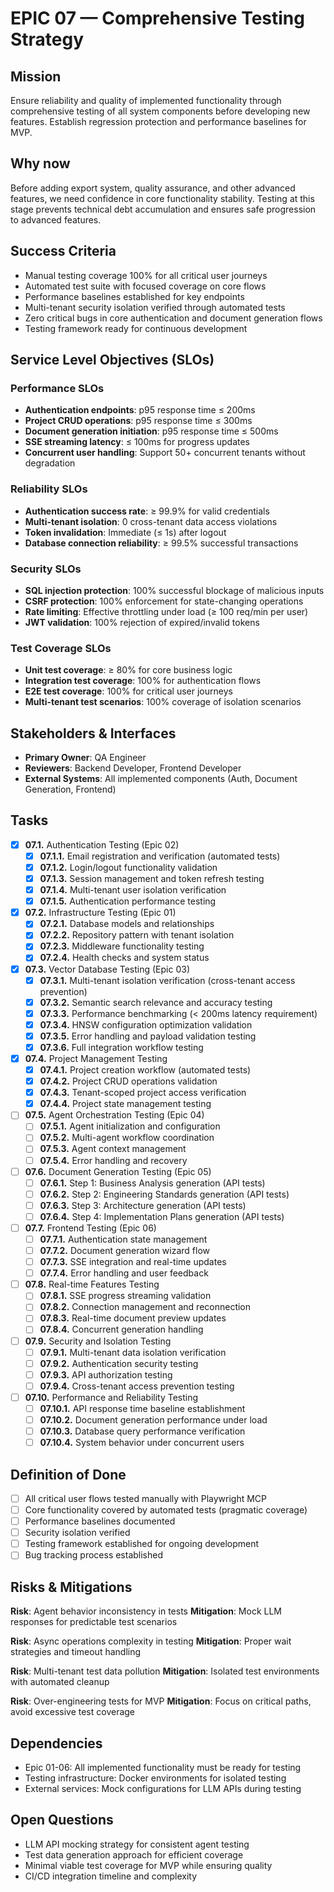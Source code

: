 # EPIC 07 — Comprehensive Testing Strategy

## Mission

Ensure reliability and quality of implemented functionality through comprehensive testing of all system components before developing new features. Establish regression protection and performance baselines for MVP.

## Why now

Before adding export system, quality assurance, and other advanced features, we need confidence in core functionality stability. Testing at this stage prevents technical debt accumulation and ensures safe progression to advanced features.

## Success Criteria

- Manual testing coverage 100% for all critical user journeys
- Automated test suite with focused coverage on core flows
- Performance baselines established for key endpoints
- Multi-tenant security isolation verified through automated tests
- Zero critical bugs in core authentication and document generation flows
- Testing framework ready for continuous development

## Service Level Objectives (SLOs)

### Performance SLOs

- **Authentication endpoints**: p95 response time ≤ 200ms
- **Project CRUD operations**: p95 response time ≤ 300ms
- **Document generation initiation**: p95 response time ≤ 500ms
- **SSE streaming latency**: ≤ 100ms for progress updates
- **Concurrent user handling**: Support 50+ concurrent tenants without degradation

### Reliability SLOs

- **Authentication success rate**: ≥ 99.9% for valid credentials
- **Multi-tenant isolation**: 0 cross-tenant data access violations
- **Token invalidation**: Immediate (≤ 1s) after logout
- **Database connection reliability**: ≥ 99.5% successful transactions

### Security SLOs

- **SQL injection protection**: 100% successful blockage of malicious inputs
- **CSRF protection**: 100% enforcement for state-changing operations
- **Rate limiting**: Effective throttling under load (≥ 100 req/min per user)
- **JWT validation**: 100% rejection of expired/invalid tokens

### Test Coverage SLOs

- **Unit test coverage**: ≥ 80% for core business logic
- **Integration test coverage**: 100% for authentication flows
- **E2E test coverage**: 100% for critical user journeys
- **Multi-tenant test scenarios**: 100% coverage of isolation scenarios

## Stakeholders & Interfaces

- **Primary Owner**: QA Engineer
- **Reviewers**: Backend Developer, Frontend Developer
- **External Systems**: All implemented components (Auth, Document Generation, Frontend)

## Tasks

- [x] **07.1.** Authentication Testing (Epic 02)
  - [x] **07.1.1.** Email registration and verification (automated tests)
  - [x] **07.1.2.** Login/logout functionality validation
  - [x] **07.1.3.** Session management and token refresh testing
  - [x] **07.1.4.** Multi-tenant user isolation verification
  - [x] **07.1.5.** Authentication performance testing

- [x] **07.2.** Infrastructure Testing (Epic 01)
  - [x] **07.2.1.** Database models and relationships
  - [x] **07.2.2.** Repository pattern with tenant isolation
  - [x] **07.2.3.** Middleware functionality testing
  - [x] **07.2.4.** Health checks and system status

- [x] **07.3.** Vector Database Testing (Epic 03)
  - [x] **07.3.1.** Multi-tenant isolation verification (cross-tenant access prevention)
  - [x] **07.3.2.** Semantic search relevance and accuracy testing
  - [x] **07.3.3.** Performance benchmarking (< 200ms latency requirement)
  - [x] **07.3.4.** HNSW configuration optimization validation
  - [x] **07.3.5.** Error handling and payload validation testing
  - [x] **07.3.6.** Full integration workflow testing

- [x] **07.4.** Project Management Testing
  - [x] **07.4.1.** Project creation workflow (automated tests)
  - [x] **07.4.2.** Project CRUD operations validation
  - [x] **07.4.3.** Tenant-scoped project access verification
  - [x] **07.4.4.** Project state management testing

- [ ] **07.5.** Agent Orchestration Testing (Epic 04)
  - [ ] **07.5.1.** Agent initialization and configuration
  - [ ] **07.5.2.** Multi-agent workflow coordination
  - [ ] **07.5.3.** Agent context management
  - [ ] **07.5.4.** Error handling and recovery

- [ ] **07.6.** Document Generation Testing (Epic 05)
  - [ ] **07.6.1.** Step 1: Business Analysis generation (API tests)
  - [ ] **07.6.2.** Step 2: Engineering Standards generation (API tests)
  - [ ] **07.6.3.** Step 3: Architecture generation (API tests)
  - [ ] **07.6.4.** Step 4: Implementation Plans generation (API tests)

- [ ] **07.7.** Frontend Testing (Epic 06)
  - [ ] **07.7.1.** Authentication state management
  - [ ] **07.7.2.** Document generation wizard flow
  - [ ] **07.7.3.** SSE integration and real-time updates
  - [ ] **07.7.4.** Error handling and user feedback

- [ ] **07.8.** Real-time Features Testing
  - [ ] **07.8.1.** SSE progress streaming validation
  - [ ] **07.8.2.** Connection management and reconnection
  - [ ] **07.8.3.** Real-time document preview updates
  - [ ] **07.8.4.** Concurrent generation handling

- [ ] **07.9.** Security and Isolation Testing
  - [ ] **07.9.1.** Multi-tenant data isolation verification
  - [ ] **07.9.2.** Authentication security testing
  - [ ] **07.9.3.** API authorization testing
  - [ ] **07.9.4.** Cross-tenant access prevention testing

- [ ] **07.10.** Performance and Reliability Testing
  - [ ] **07.10.1.** API response time baseline establishment
  - [ ] **07.10.2.** Document generation performance under load
  - [ ] **07.10.3.** Database query performance verification
  - [ ] **07.10.4.** System behavior under concurrent users

## Definition of Done

- [ ] All critical user flows tested manually with Playwright MCP
- [ ] Core functionality covered by automated tests (pragmatic coverage)
- [ ] Performance baselines documented
- [ ] Security isolation verified
- [ ] Testing framework established for ongoing development
- [ ] Bug tracking process established

## Risks & Mitigations

**Risk**: Agent behavior inconsistency in tests
**Mitigation**: Mock LLM responses for predictable test scenarios

**Risk**: Async operations complexity in testing
**Mitigation**: Proper wait strategies and timeout handling

**Risk**: Multi-tenant test data pollution
**Mitigation**: Isolated test environments with automated cleanup

**Risk**: Over-engineering tests for MVP
**Mitigation**: Focus on critical paths, avoid excessive test coverage

## Dependencies

- Epic 01-06: All implemented functionality must be ready for testing
- Testing infrastructure: Docker environments for isolated testing
- External services: Mock configurations for LLM APIs during testing

## Open Questions

- LLM API mocking strategy for consistent agent testing
- Test data generation approach for efficient coverage
- Minimal viable test coverage for MVP while ensuring quality
- CI/CD integration timeline and complexity
